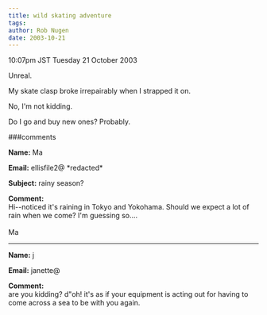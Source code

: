 ```yaml
---
title: wild skating adventure
tags: 
author: Rob Nugen
date: 2003-10-21
---
```


<p class=date>10:07pm JST Tuesday 21 October 2003</p>

<p>Unreal.</p>

<p>My skate clasp broke irrepairably when I strapped it on.</p>

<p>No, I'm not kidding.</p>

<p>Do I go and buy new ones?  Probably.</p>

###comments

<p><b>Name:</b> Ma

<p><b>Email:</b> ellisfile2@ *redacted*

<p><b>Subject:</b> rainy season?

<p><b>Comment:</b>
<br>Hi--noticed it's raining in Tokyo and Yokohama. Should we expect a lot of rain when we come? I'm guessing so....<br>
<br>
Ma

<p><hr></p>


<p><b>Name:</b> j

<p><b>Email:</b> janette@

<p><b>Comment:</b>
<br>are you kidding? d"oh! it's as if your equipment is acting out for having to come across a sea to be with you again. 

